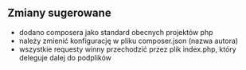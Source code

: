 ## Zmiany sugerowane ##

* dodano composera jako standard obecnych projektów php
* należy zmienić konfigurację w pliku composer.json (nazwa autora)
* wszystkie requesty winny przechodzić przez plik index.php, który deleguje dalej do podplików

